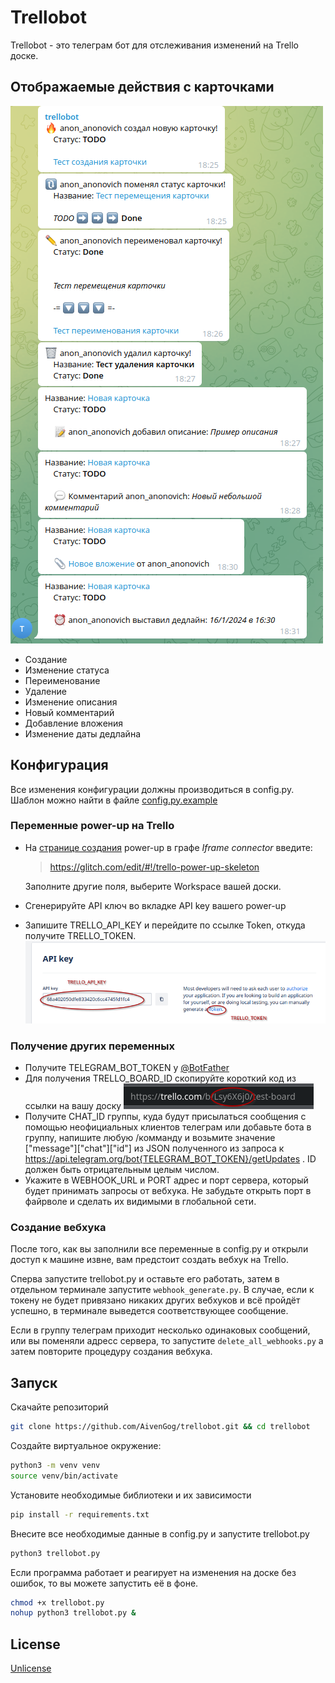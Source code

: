 # Trellobot

Trellobot - это телеграм бот для отслеживания изменений на Trello доске.

## Отображаемые действия с карточками
![functions_ru](images/functions_ru.png)
- Создание
- Изменение статуса
- Переименование
- Удаление
- Изменение описания
- Новый комментарий
- Добавление вложения
- Изменение даты дедлайна

## Конфигурация
Все изменения конфигурации должны производиться в config.py.
Шаблон можно найти в файле [config.py.example](https://github.com/AivenGog/trellobot/blob/master/config.py.example "config.py.example")
### Переменные power-up на Trello
- На [странице создания](https://trello.com/power-ups/admin/new) power-up в графе *Iframe connector* введите:
    > https://glitch.com/edit/#!/trello-power-up-skeleton

    Заполните другие поля, выберите Workspace вашей доски.

- Сгенерируйте API ключ во вкладке API key вашего power-up

- Запишите TRELLO_API_KEY и перейдите по ссылке Token, откуда получите TRELLO_TOKEN.
    ![изображение](images/api_and_token.png)

### Получение других переменных

- Получите TELEGRAM_BOT_TOKEN у [@BotFather](t.me/BotFather)
- Для получения TRELLO_BOARD_ID скопируйте короткий код из ссылки на вашу доску
    ![изображение](images/board_id.png)
- Получите СHAT_ID группы, куда будут присылаться сообщения с помощью неофициальных клиентов телеграм или добавьте бота в группу, напишите любую /комманду и возьмите значение ["message"]["chat"]["id"] из JSON полученного из запроса к https://api.telegram.org/bot{TELEGRAM_BOT_TOKEN}/getUpdates . ID должен быть отрицательным целым числом.
- Укажите в WEBHOOK_URL и PORT адрес и порт сервера, который будет принимать запросы от вебхука. Не забудьте открыть порт в файрволе и сделать их видимыми в глобальной сети.

### Создание вебхука
После того, как вы заполнили все переменные в config.py и открыли доступ к машине извне, вам предстоит создать вебхук на Trello.

Сперва запустите trellobot.py и оставьте его работать, затем в отдельном терминале запустите ``webhook_generate.py``. В случае, если к токену не будет привязано никаких других вебхуков и всё пройдёт успешно, в терминале выведется соответствующее сообщение. 

Если в группу телеграм приходит несколько одинаковых сообщений, или вы поменяли адресс сервера, то запустите ``delete_all_webhooks.py`` а затем повторите процедуру создания вебхука.

## Запуск
Скачайте репозиторий
```bash
git clone https://github.com/AivenGog/trellobot.git && cd trellobot
```

Создайте виртуальное окружение:
```bash
python3 -m venv venv
source venv/bin/activate 
```

Установите необходимые библиотеки и их зависимости

```bash
pip install -r requirements.txt
```

Внесите все необходимые данные в config.py и запустите trellobot.py

```bash
python3 trellobot.py
```
Если программа работает и реагирует на изменения на доске без ошибок, то вы можете запустить её в фоне.

```bash
chmod +x trellobot.py
nohup python3 trellobot.py &
```
## License

[Unlicense](https://choosealicense.com/licenses/unlicense/#/)
